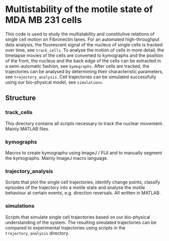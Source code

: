 # Multistability of the motile state of MDA MB 231 cells
This code is used to study the multistability and constitutive relations of single cell motion on Fibronectin lanes.
For an automated high-throughput data analysis, the fluorescent signal of the nucleus of single cells is tracked over time, see `track_cells`.
To analyse the motion of cells in more detail, the timelapse movies of the cells are converted to kymographs and the position of the front, the nucleus and the back edge of the cells can be extracted in a semi-automatic fashion, see `kymographs`.
After cells are tracked, the trajectories can be analysed by determining their characteristic parameters, see `trajectory_analysis`.
Cell trajectories can be simulated successfully using our bio-physical model, see `simulations`.


## Structure
### track_cells
This directory contains all scripts necessary to track the nuclear movement. Mainly MATLAB files.

### kymographs
Macros to create kymographs using ImageJ / FIJI and to manually segment the kymographs. Mainly ImageJ macro language.

### trajectory_analysis
Scripts that plot the single cell trajectories, identify change points, classify episodes of the trajectory into a motile state and analyse the motile behaviour at certain events, e.g. direction reversals. All written in MATLAB.

### simulations
Scripts that simulate single cell trajectories based on our bio-physical understanding of the system. The resulting simulated trajectories can be compared to experimental trajectories using scripts in the `trajectory_analysis` directory.